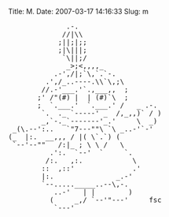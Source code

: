 Title: M.
Date: 2007-03-17 14:16:33
Slug: m

<pre>
              .-.
             //|\\
            ;||;|;;
            ;|\|||;
             `\||;/
              _&gt;;&lt;,,,,_
           .-',/|;`\,`.`-.
         .',/_..----.\\`\,;\
        //.-'___.'`.,___,,  ;
       ;' /"(#) |  | (#)`\  ;
       ;  `.___.'  `.___.' /   _ .-.
        `.  ._ `-----' _  /,_,,)` / )
        _,`-._`-------'_.'     \  _)
 _(\.--':..   `"7---""\ `\ _..-'`-'
(_  |:.  __,,, / |( \`.`) (
 `--'--""   /:|_ ; \ \ /   \
          .':.  `--'  `     `.
         /:.   ,:.            \
        ::  ,::'              .'
        |:.               _.-'
        `--....._____..--\,-.
           ..-'   | |        )
          (     _,/ `--'"---'     fsc
           `---'
</pre>
